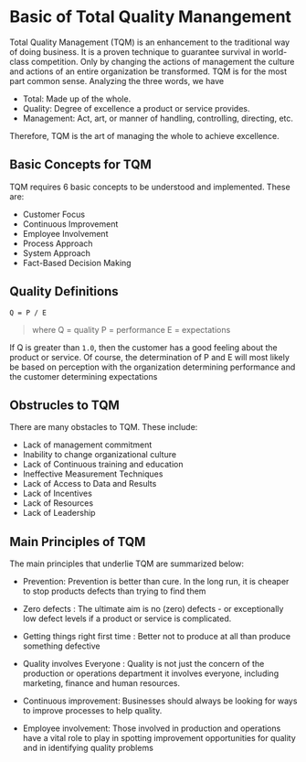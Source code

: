 # Basic of Total Quality Manangement

Total Quality Management (TQM) is an enhancement to the traditional way of doing business. It is a proven technique to guarantee survival in world-class competition. Only by changing the actions of management  the culture and actions of an entire organization be transformed. TQM is for the most part common sense. Analyzing the three words, we have

- Total: Made up of the whole.
- Quality: Degree of excellence a product or service provides.
- Management: Act, art, or manner of handling, controlling, directing, etc.

Therefore, TQM is the art of managing the whole to achieve excellence.

## Basic Concepts for TQM

TQM requires 6 basic concepts to be understood and implemented. These are:

- Customer Focus
- Continuous Improvement
- Employee Involvement
- Process Approach
- System Approach
- Fact-Based Decision Making

## Quality Definitions

`Q = P / E`
> where Q = quality
> P = performance
> E = expectations

If Q is greater than `1.0`, then the customer has a good feeling about the product or service. Of course, the determination of P and E will most likely be based on perception with the organization determining performance and the customer determining expectations

## Obstrucles to TQM

There are many obstacles to TQM. These include:

- Lack of management commitment
- Inability to change organizational culture
- Lack of Continuous training and education
- Ineffective Measurement Techniques
- Lack of Access to Data and Results
- Lack of Incentives
- Lack of Resources
- Lack of Leadership

## Main Principles of TQM

The main principles that underlie TQM are summarized below:

- Prevention: Prevention is better than cure. In the long run, it is cheaper to stop products defects than trying to find them
- Zero defects : The ultimate aim is no (zero) defects - or exceptionally low defect levels if a product or service is complicated.

- Getting things right first time :  Better not to produce at all than produce something defective

- Quality involves Everyone : Quality is not just the concern of the production or operations department it involves everyone, including marketing, finance and human resources.

- Continuous improvement:  Businesses should always be looking for ways to improve processes to help quality.
- Employee involvement: Those involved in production and operations have a vital role to play in spotting improvement opportunities for quality and in identifying quality problems
